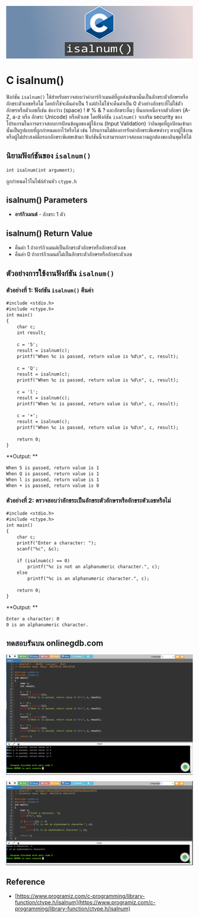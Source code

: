 ![](Image/Code4Sec_Week/C_isalnum_01.png)

# C isalnum()

ฟังก์ชัน `isalnum()` ใช้สำหรับตรวจสอบว่าค่าอาร์กิวเมนต์ที่ถูกส่งเข้ามานั้นเป็นอักขระตัวอักษรหรืออักขระตัวเลขหรือไม่ โดยถ้าใช่จะคืนค่าเป็น 1 แต่ถ้าไม่ใช่จะคืนค่าเป็น 0 ตัวอย่างอักขระที่ไม่ใช่ตัวอักษรหรือตัวเลขก็เช่น ช่องว่าง (space) ! # % & ? และอักขระอื่นๆ ที่นอกเหนือจากตัวอักษร (A-Z, a-z หรือ อักขระ Unicode) หรือตัวเลข โดยฟังก์ชัน `isalnum()` จะเสริม security ของโปรแกรมในการตรวจสอบการป้อนข้อมูลของผู้ใช้งาน (Input Validation) ว่าอินพุตที่ถูกป้อนเข้ามานั้นเป็นรูปแบบที่ถูกกำหนดเอาไว้หรือไม่ เช่น โปรแกรมไม่ต้องการรับค่าอักขระพิเศษต่างๆ หากผู้ใช้งานหรือผู้ไม่ประสงค์ดีกรอกอักขระพิเศษเข้ามา ฟังก์ชันนี้จะสามารถตรวจสอบความถูกต้องของอินพุตให้ได้

## นิยามฟังก์ชันของ `isalnum()`
```
int isalnum(int argument);
```
ถูกกำหนดไว้ในไฟล์ส่วนหัว `ctype.h`

## isalnum() Parameters
- **อาร์กิวเมนต์** - อักขระ 1 ตัว

## isalnum() Return Value
- คืนค่า 1 ถ้าอาร์กิวเมนต์เป็นอักขระตัวอักษรหรืออักขระตัวเลข
- คืนค่า 0 ถ้าอาร์กิวเมนต์ไม่เป็นอักขระตัวอักษรหรืออักขระตัวเลข

## ตัวอย่างการใช้งานฟังก์ชัน `isalnum()`

### ตัวอย่างที่ 1: ฟังก์ชัน `isalnum()` คืนค่า
```
#include <stdio.h>
#include <ctype.h>
int main()
{
    char c;
    int result;

    c = '5';
    result = isalnum(c);
    printf("When %c is passed, return value is %d\n", c, result);

    c = 'Q';
    result = isalnum(c);
    printf("When %c is passed, return value is %d\n", c, result);

    c = 'l';
    result = isalnum(c);
    printf("When %c is passed, return value is %d\n", c, result);

    c = '+';
    result = isalnum(c);
    printf("When %c is passed, return value is %d\n", c, result);

    return 0;
}
```
**Output: **
```
When 5 is passed, return value is 1
When Q is passed, return value is 1
When l is passed, return value is 1
When + is passed, return value is 0
```

### ตัวอย่างที่ 2: ตรวจสอบว่าอักขระเป็นอักขระตัวอักษรหรืออักขระตัวเลขหรือไม่
```
#include <stdio.h>
#include <ctype.h>
int main()
{
    char c;
    printf("Enter a character: ");
    scanf("%c", &c);

    if (isalnum(c) == 0)
        printf("%c is not an alphanumeric character.", c);
    else
        printf("%c is an alphanumeric character.", c);
    
    return 0;
}
```
**Output: **
```
Enter a character: 0
0 is an alphanumeric character.
```

## ทดสอบรันบน onlinegdb.com
![](Image/Code4Sec_Week/C_isalnum_02.png)

![](Image/Code4Sec_Week/C_isalnum_03.png)

## Reference
- [https://www.programiz.com/c-programming/library-function/ctype.h/isalnum](https://www.programiz.com/c-programming/library-function/ctype.h/isalnum)
